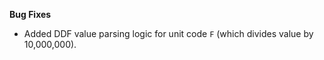 **Bug Fixes**

* Added DDF value parsing logic for unit code `F` (which divides value by 10,000,000).